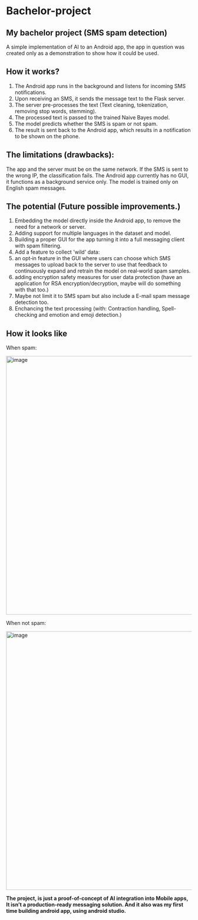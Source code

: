 # Bachelor-project
## My bachelor project (SMS spam detection)
A simple implementation of AI to an Android app, the app in question was created only as a demonstration to show how it could be used.

## How it works?

1. The Android app runs in the background and listens for incoming SMS notifications.
2. Upon receiving an SMS, it sends the message text to the Flask server.
3. The server pre-processes the text (Text cleaning, tokenization, removing stop words, stemming).
4. The processed text is passed to the trained Naive Bayes model.
5. The model predicts whether the SMS is spam or not spam.
6. The result is sent back to the Android app, which results in a notification to be shown on the phone.

   

## The limitations (drawbacks):

The app and the server must be on the same network. If the SMS is sent to the wrong IP, the classification fails.
The Android app currently has no GUI, it functions as a background service only.
The model is trained only on English spam messages.


## The potential (Future possible improvements.)

1. Embedding the model directly inside the Android app, to remove the need for a network or server.
2. Adding support for multiple languages in the dataset and model.
3. Building a proper GUI for the app turning it into a full messaging client with spam filtering.
4. Add a feature to collect 'wild' data:
5. an opt‑in feature in the GUI where users can choose which SMS messages to upload back to the server to use that feedback  to continuously expand and retrain the model on real‑world spam samples.
6. adding encryption safety measures for user data protection (have an application for RSA encryption/decryption, maybe will do something with that too.)
7. Maybe not limit it to SMS spam but also include a E-mail spam message detection too.
8. Enchancing the text processing (with: Contraction handling, Spell-checking and emotion and emoji detection.)


## How it looks like

When spam: 


<img width="600" height="700" alt="image" src="https://github.com/user-attachments/assets/77b79e1e-765d-4731-a038-a671af497f40" />



When not spam:


 <img width="600" height="700" alt="image" src="https://github.com/user-attachments/assets/535ff390-d460-4a12-baf0-4eb71dad775b" />

 

**The project, is just a proof-of-concept of AI integration into Mobile apps, It isn’t a production‑ready messaging solution. And it also was my first time building android app, using android studio.** 

